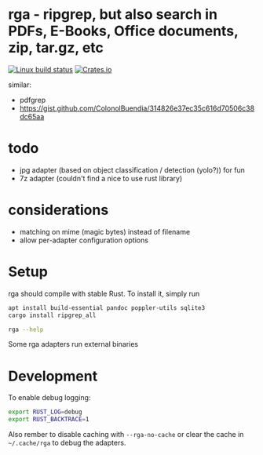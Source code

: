 # rga - ripgrep, but also search in PDFs, E-Books, Office documents, zip, tar.gz, etc

[![Linux build status](https://travis-ci.org/phiresky/ripgrep_all.svg)](https://travis-ci.org/BurntSushi/ripgrep)
[![Crates.io](https://img.shields.io/crates/v/ripgrep_all.svg)](https://crates.io/crates/ripgrep_all)

similar:

- pdfgrep
- https://gist.github.com/ColonolBuendia/314826e37ec35c616d70506c38dc65aa

# todo

- jpg adapter (based on object classification / detection (yolo?)) for fun
- 7z adapter (couldn't find a nice to use rust library)

# considerations

- matching on mime (magic bytes) instead of filename
- allow per-adapter configuration options

# Setup

rga should compile with stable Rust. To install it, simply run

```bash
apt install build-essential pandoc poppler-utils sqlite3
cargo install ripgrep_all

rga --help
```

Some rga adapters run external binaries

# Development

To enable debug logging:

```bash
export RUST_LOG=debug
export RUST_BACKTRACE=1
```

Also rember to disable caching with `--rga-no-cache` or clear the cache in `~/.cache/rga` to debug the adapters.

